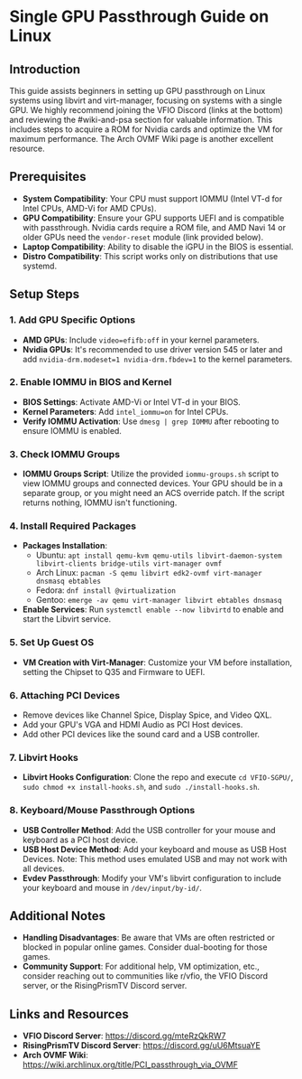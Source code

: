 # Single GPU Passthrough Guide on Linux

## Introduction
This guide assists beginners in setting up GPU passthrough on Linux systems using libvirt and virt-manager, focusing on systems with a single GPU. We highly recommend joining the VFIO Discord (links at the bottom) and reviewing the #wiki-and-psa section for valuable information. This includes steps to acquire a ROM for Nvidia cards and optimize the VM for maximum performance. The Arch OVMF Wiki page is another excellent resource.

## Prerequisites
- **System Compatibility**: Your CPU must support IOMMU (Intel VT-d for Intel CPUs, AMD-Vi for AMD CPUs).
- **GPU Compatibility**: Ensure your GPU supports UEFI and is compatible with passthrough. Nvidia cards require a ROM file, and AMD Navi 14 or older GPUs need the `vendor-reset` module (link provided below).
- **Laptop Compatibility**: Ability to disable the iGPU in the BIOS is essential.
- **Distro Compatibility**: This script works only on distributions that use systemd.

## Setup Steps

### 1. Add GPU Specific Options
- **AMD GPUs**: Include `video=efifb:off` in your kernel parameters.
- **Nvidia GPUs**: It's recommended to use driver version 545 or later and add `nvidia-drm.modeset=1 nvidia-drm.fbdev=1` to the kernel parameters.

### 2. Enable IOMMU in BIOS and Kernel
- **BIOS Settings**: Activate AMD-Vi or Intel VT-d in your BIOS.
- **Kernel Parameters**: Add `intel_iommu=on` for Intel CPUs.
- **Verify IOMMU Activation**: Use `dmesg | grep IOMMU` after rebooting to ensure IOMMU is enabled.

### 3. Check IOMMU Groups
- **IOMMU Groups Script**: Utilize the provided `iommu-groups.sh` script to view IOMMU groups and connected devices. Your GPU should be in a separate group, or you might need an ACS override patch. If the script returns nothing, IOMMU isn't functioning.

### 4. Install Required Packages
- **Packages Installation**:
    - Ubuntu: `apt install qemu-kvm qemu-utils libvirt-daemon-system libvirt-clients bridge-utils virt-manager ovmf`
    - Arch Linux: `pacman -S qemu libvirt edk2-ovmf virt-manager dnsmasq ebtables`
    - Fedora: `dnf install @virtualization`
    - Gentoo: `emerge -av qemu virt-manager libvirt ebtables dnsmasq`
- **Enable Services**: Run `systemctl enable --now libvirtd` to enable and start the Libvirt service.

### 5. Set Up Guest OS
- **VM Creation with Virt-Manager**: Customize your VM before installation, setting the Chipset to Q35 and Firmware to UEFI.

### 6. Attaching PCI Devices
- Remove devices like Channel Spice, Display Spice, and Video QXL.
- Add your GPU's VGA and HDMI Audio as PCI Host devices.
- Add other PCI devices like the sound card and a USB controller.

### 7. Libvirt Hooks
- **Libvirt Hooks Configuration**: Clone the repo and execute `cd VFIO-SGPU/`, `sudo chmod +x install-hooks.sh`, and `sudo ./install-hooks.sh`.

### 8. Keyboard/Mouse Passthrough Options
- **USB Controller Method**: Add the USB controller for your mouse and keyboard as a PCI host device.
- **USB Host Device Method**: Add your keyboard and mouse as USB Host Devices. Note: This method uses emulated USB and may not work with all devices.
- **Evdev Passthrough**: Modify your VM's libvirt configuration to include your keyboard and mouse in `/dev/input/by-id/`.

## Additional Notes
- **Handling Disadvantages**: Be aware that VMs are often restricted or blocked in popular online games. Consider dual-booting for those games.
- **Community Support**: For additional help, VM optimization, etc., consider reaching out to communities like r/vfio, the VFIO Discord server, or the RisingPrismTV Discord server.

## Links and Resources
- **VFIO Discord Server**: https://discord.gg/mteRzQkRW7
- **RisingPrismTV Discord Server**: https://discord.gg/uU6MtsuaYE
- **Arch OVMF Wiki**: https://wiki.archlinux.org/title/PCI_passthrough_via_OVMF
